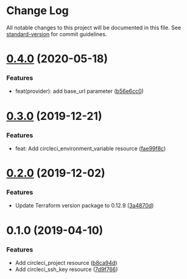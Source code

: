 # Change Log

All notable changes to this project will be documented in this file. See [standard-version](https://github.com/conventional-changelog/standard-version) for commit guidelines.

# [0.4.0](https://github.com/samanthaq/terraform-provider-circleci/compare/v0.3.0...v0.4.0) (2020-05-18)

### Features

* feat(provider): add base_url parameter ([b56e6cc0](https://github.com/samanthaq/terraform-provider-circleci/commit/b56e6cc0))


# [0.3.0](https://github.com/samanthaq/terraform-provider-circleci/compare/v0.2.0...v0.3.0) (2019-12-21)


### Features

* feat: Add circleci_environment_variable resource ([fae99f8c](https://github.com/samanthaq/terraform-provider-circleci/commit/fae99f8c))



# [0.2.0](https://github.com/samanthaq/terraform-provider-circleci/compare/v0.1.0...v0.2.0) (2019-12-02)


### Features

* Update Terraform version package to 0.12.9 ([3a4870d](https://github.com/samanthaq/terraform-provider-circleci/commit/3a4870d))



# 0.1.0 (2019-04-10)


### Features

* Add circleci_project resource ([b8ca94d](https://github.com/samanthaq/terraform-provider-circleci/commit/b8ca94d))
* Add circleci_ssh_key resource ([7d9f766](https://github.com/samanthaq/terraform-provider-circleci/commit/7d9f766))
